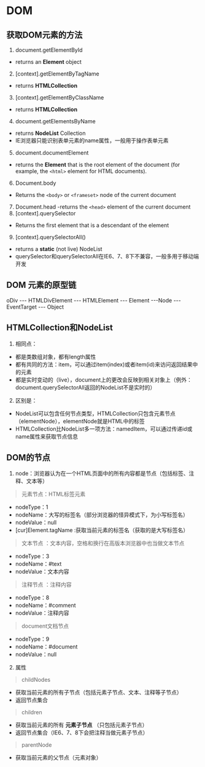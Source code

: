 # DOM

## 获取DOM元素的方法
1. document.getElementById 
 - returns an __Element__ object 
2. [context].getElementByTagName 
 - returns __HTMLCollection__
3. [context].getElementByClassName
 - returns  __HTMLCollection__
4. document.getElementsByName 
 - returns __NodeList__ Collection
 - IE浏览器只能识别表单元素的name属性，一般用于操作表单元素
5. document.documentElement
 - returns the __Element__ that is the root element of the document 
   (for example, the `<html>` element for HTML documents).
6. Document.body
 - Returns the `<body>` or `<frameset>` node of the current document
7. Document.head
   -returns the `<head>` element of the current document
8. [context].querySelector
 - Returns the first element that is a descendant of the element
9. [context].querySelectorAll()
- returns a __static__ (not live) NodeList
- querySelector和querySelectorAll在IE6、7、8下不兼容，一般多用于移动端开发



## DOM 元素的原型链 
oDiv --- HTMLDivElement --- HTMLElement --- Element ---Node ---EventTarget --- Object


## HTMLCollection和NodeList
1. 相同点：
- 都是类数组对象，都有length属性
- 都有共同的方法：item，可以通过item(index)或者item(id)来访问返回结果中的元素
- 都是实时变动的（live），document上的更改会反映到相关对象上（例外：document.querySelectorAll返回的NodeList不是实时的）

2. 区别是：
- NodeList可以包含任何节点类型，HTMLCollection只包含元素节点（elementNode），elementNode就是HTML中的标签
- HTMLCollection比NodeList多一项方法：namedItem，可以通过传递id或name属性来获取节点信息

## DOM的节点
1. node：浏览器认为在一个HTML页面中的所有内容都是节点（包括标签、注释、文本等）
> 元素节点：HTML标签元素
 - nodeType：1
 - nodeName：大写的标签名（部分浏览器的怪异模式下，为小写标签名）
 - nodeValue：null
 - [cur]Element.tagName :获取当前元素的标签名（获取的是大写标签名）
 
> 文本节点 ：文本内容，空格和换行在高版本浏览器中也当做文本节点
 - nodeType：3
 - nodeName：#text
 - nodeValue：文本内容
 
> 注释节点 ：注释内容
 - nodeType：8
 - nodeName：#comment
 - nodeValue：注释内容
 
> document文档节点
 - nodeType：9
 - nodeName：#document
 - nodeValue：null

2. 属性
> childNodes
- 获取当前元素的所有子节点（包括元素子节点、文本、注释等子节点）
- 返回节点集合

> children
- 获取当前元素的所有 __元素子节点__ （只包括元素子节点）
- 返回节点集合（IE6、7、8下会把注释当做元素子节点）

> parentNode
- 获取当前元素的父节点（元素对象）
    
    
    
    
    